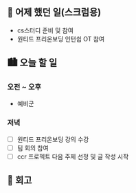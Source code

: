 ## 🌃 어제 했던 일(스크럼용)

- cs스터디 준비 및 참여
- 원티드 프리온보딩 인턴쉽 OT 참여

## 🏙️ 오늘 할 일

### 오전 ~ 오후

- 예비군

### 저녁

- [ ] 원티드 프리온보딩 강의 수강
- [ ] 팀 회의 참여
- [ ] ccr 프로젝트 다음 주제 선정 및 글 작성 시작

## 🌆 회고

